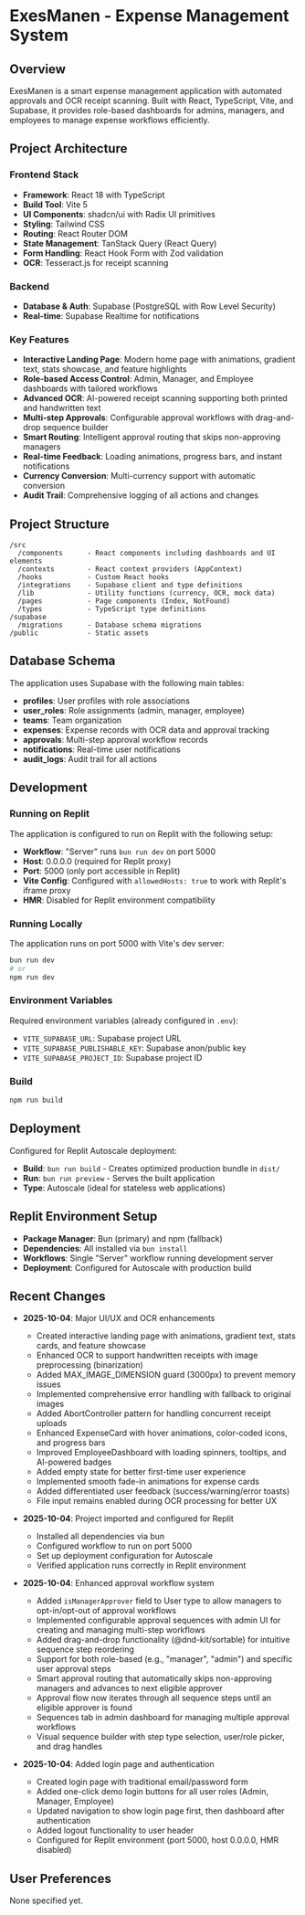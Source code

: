 # ExesManen - Expense Management System

## Overview
ExesManen is a smart expense management application with automated approvals and OCR receipt scanning. Built with React, TypeScript, Vite, and Supabase, it provides role-based dashboards for admins, managers, and employees to manage expense workflows efficiently.

## Project Architecture

### Frontend Stack
- **Framework**: React 18 with TypeScript
- **Build Tool**: Vite 5
- **UI Components**: shadcn/ui with Radix UI primitives
- **Styling**: Tailwind CSS
- **Routing**: React Router DOM
- **State Management**: TanStack Query (React Query)
- **Form Handling**: React Hook Form with Zod validation
- **OCR**: Tesseract.js for receipt scanning

### Backend
- **Database & Auth**: Supabase (PostgreSQL with Row Level Security)
- **Real-time**: Supabase Realtime for notifications

### Key Features
- **Interactive Landing Page**: Modern home page with animations, gradient text, stats showcase, and feature highlights
- **Role-based Access Control**: Admin, Manager, and Employee dashboards with tailored workflows
- **Advanced OCR**: AI-powered receipt scanning supporting both printed and handwritten text
- **Multi-step Approvals**: Configurable approval workflows with drag-and-drop sequence builder
- **Smart Routing**: Intelligent approval routing that skips non-approving managers
- **Real-time Feedback**: Loading animations, progress bars, and instant notifications
- **Currency Conversion**: Multi-currency support with automatic conversion
- **Audit Trail**: Comprehensive logging of all actions and changes

## Project Structure
```
/src
  /components      - React components including dashboards and UI elements
  /contexts        - React context providers (AppContext)
  /hooks           - Custom React hooks
  /integrations    - Supabase client and type definitions
  /lib             - Utility functions (currency, OCR, mock data)
  /pages           - Page components (Index, NotFound)
  /types           - TypeScript type definitions
/supabase
  /migrations      - Database schema migrations
/public            - Static assets
```

## Database Schema
The application uses Supabase with the following main tables:
- **profiles**: User profiles with role associations
- **user_roles**: Role assignments (admin, manager, employee)
- **teams**: Team organization
- **expenses**: Expense records with OCR data and approval tracking
- **approvals**: Multi-step approval workflow records
- **notifications**: Real-time user notifications
- **audit_logs**: Audit trail for all actions

## Development

### Running on Replit
The application is configured to run on Replit with the following setup:
- **Workflow**: "Server" runs `bun run dev` on port 5000
- **Host**: 0.0.0.0 (required for Replit proxy)
- **Port**: 5000 (only port accessible in Replit)
- **Vite Config**: Configured with `allowedHosts: true` to work with Replit's iframe proxy
- **HMR**: Disabled for Replit environment compatibility

### Running Locally
The application runs on port 5000 with Vite's dev server:
```bash
bun run dev
# or
npm run dev
```

### Environment Variables
Required environment variables (already configured in `.env`):
- `VITE_SUPABASE_URL`: Supabase project URL
- `VITE_SUPABASE_PUBLISHABLE_KEY`: Supabase anon/public key
- `VITE_SUPABASE_PROJECT_ID`: Supabase project ID

### Build
```bash
npm run build
```

## Deployment
Configured for Replit Autoscale deployment:
- **Build**: `bun run build` - Creates optimized production bundle in `dist/`
- **Run**: `bun run preview` - Serves the built application
- **Type**: Autoscale (ideal for stateless web applications)

## Replit Environment Setup
- **Package Manager**: Bun (primary) and npm (fallback)
- **Dependencies**: All installed via `bun install`
- **Workflows**: Single "Server" workflow running development server
- **Deployment**: Configured for Autoscale with production build

## Recent Changes
- **2025-10-04**: Major UI/UX and OCR enhancements
  - Created interactive landing page with animations, gradient text, stats cards, and feature showcase
  - Enhanced OCR to support handwritten receipts with image preprocessing (binarization)
  - Added MAX_IMAGE_DIMENSION guard (3000px) to prevent memory issues
  - Implemented comprehensive error handling with fallback to original images
  - Added AbortController pattern for handling concurrent receipt uploads
  - Enhanced ExpenseCard with hover animations, color-coded icons, and progress bars
  - Improved EmployeeDashboard with loading spinners, tooltips, and AI-powered badges
  - Added empty state for better first-time user experience
  - Implemented smooth fade-in animations for expense cards
  - Added differentiated user feedback (success/warning/error toasts)
  - File input remains enabled during OCR processing for better UX

- **2025-10-04**: Project imported and configured for Replit
  - Installed all dependencies via bun
  - Configured workflow to run on port 5000
  - Set up deployment configuration for Autoscale
  - Verified application runs correctly in Replit environment
- **2025-10-04**: Enhanced approval workflow system
  - Added `isManagerApprover` field to User type to allow managers to opt-in/opt-out of approval workflows
  - Implemented configurable approval sequences with admin UI for creating and managing multi-step workflows
  - Added drag-and-drop functionality (@dnd-kit/sortable) for intuitive sequence step reordering
  - Support for both role-based (e.g., "manager", "admin") and specific user approval steps
  - Smart approval routing that automatically skips non-approving managers and advances to next eligible approver
  - Approval flow now iterates through all sequence steps until an eligible approver is found
  - Sequences tab in admin dashboard for managing multiple approval workflows
  - Visual sequence builder with step type selection, user/role picker, and drag handles

- **2025-10-04**: Added login page and authentication
  - Created login page with traditional email/password form
  - Added one-click demo login buttons for all user roles (Admin, Manager, Employee)
  - Updated navigation to show login page first, then dashboard after authentication
  - Added logout functionality to user header
  - Configured for Replit environment (port 5000, host 0.0.0.0, HMR disabled)

## User Preferences
None specified yet.

